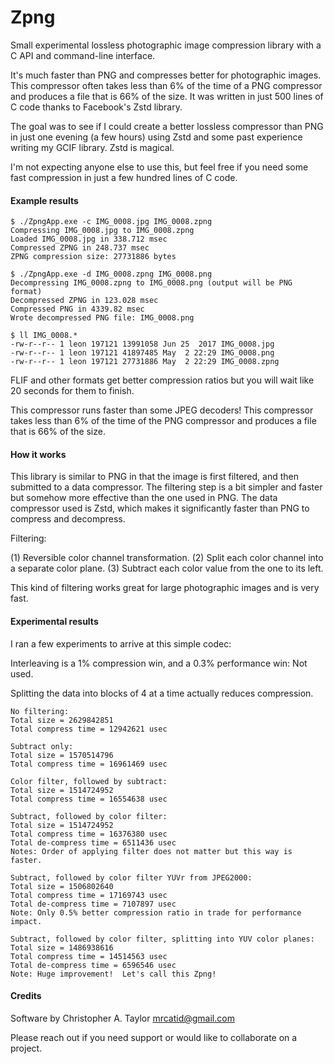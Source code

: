 # Zpng
Small experimental lossless photographic image compression library with a C API and command-line interface.

It's much faster than PNG and compresses better for photographic images.
This compressor often takes less than 6% of the time of a PNG compressor and produces a file that is 66% of the size.
It was written in just 500 lines of C code thanks to Facebook's Zstd library.

The goal was to see if I could create a better lossless compressor than PNG in just one evening (a few hours) using Zstd and some past experience writing my GCIF library.  Zstd is magical.

I'm not expecting anyone else to use this, but feel free if you need some fast compression in just a few hundred lines of C code.


#### Example results

```
$ ./ZpngApp.exe -c IMG_0008.jpg IMG_0008.zpng
Compressing IMG_0008.jpg to IMG_0008.zpng
Loaded IMG_0008.jpg in 338.712 msec
Compressed ZPNG in 248.737 msec
ZPNG compression size: 27731886 bytes

$ ./ZpngApp.exe -d IMG_0008.zpng IMG_0008.png
Decompressing IMG_0008.zpng to IMG_0008.png (output will be PNG format)
Decompressed ZPNG in 123.028 msec
Compressed PNG in 4339.82 msec
Wrote decompressed PNG file: IMG_0008.png

$ ll IMG_0008.*
-rw-r--r-- 1 leon 197121 13991058 Jun 25  2017 IMG_0008.jpg
-rw-r--r-- 1 leon 197121 41897485 May  2 22:29 IMG_0008.png
-rw-r--r-- 1 leon 197121 27731886 May  2 22:29 IMG_0008.zpng
```

FLIF and other formats get better compression ratios but you will wait like 20 seconds for them to finish.

This compressor runs faster than some JPEG decoders!
This compressor takes less than 6% of the time of the PNG compressor and produces a file that is 66% of the size.


#### How it works

This library is similar to PNG in that the image is first filtered, and then submitted to a data compressor.
The filtering step is a bit simpler and faster but somehow more effective than the one used in PNG.
The data compressor used is Zstd, which makes it significantly faster than PNG to compress and decompress.

Filtering:

(1) Reversible color channel transformation.
(2) Split each color channel into a separate color plane.
(3) Subtract each color value from the one to its left.

This kind of filtering works great for large photographic images and is very fast.


#### Experimental results

I ran a few experiments to arrive at this simple codec:

Interleaving is a 1% compression win, and a 0.3% performance win: Not used.

Splitting the data into blocks of 4 at a time actually reduces compression.

```
No filtering:
Total size = 2629842851
Total compress time = 12942621 usec

Subtract only:
Total size = 1570514796
Total compress time = 16961469 usec

Color filter, followed by subtract:
Total size = 1514724952
Total compress time = 16554638 usec

Subtract, followed by color filter:
Total size = 1514724952
Total compress time = 16376380 usec
Total de-compress time = 6511436 usec
Notes: Order of applying filter does not matter but this way is faster.

Subtract, followed by color filter YUVr from JPEG2000:
Total size = 1506802640
Total compress time = 17169743 usec
Total de-compress time = 7107897 usec
Note: Only 0.5% better compression ratio in trade for performance impact.

Subtract, followed by color filter, splitting into YUV color planes:
Total size = 1486938616
Total compress time = 14514563 usec
Total de-compress time = 6596546 usec
Note: Huge improvement!  Let's call this Zpng!
```

#### Credits

Software by Christopher A. Taylor mrcatid@gmail.com

Please reach out if you need support or would like to collaborate on a project.
